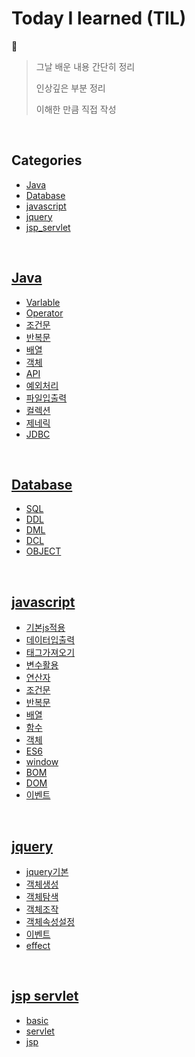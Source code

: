 # Today I learned (TIL)
📖
> 그날 배운 내용 간단히 정리
> 
> 인상깊은 부분 정리
> 
> 이해한 만큼 직접 작성


<br/>

## Categories

* [Java](#Java)
* [Database](#Database)
* [javascript](#javascript)
* [jquery](#jquery)
* [jsp_servlet](#jsp-servlet)





<br/>

## [Java](https://github.com/inhoru/TIL/tree/main/Java)
- [Varlable](https://github.com/inhoru/TIL/tree/main/Java/Varlable)
- [Operator](https://github.com/inhoru/TIL/tree/main/Java/Operator)
- [조건문](https://github.com/inhoru/TIL/tree/main/Java/%EC%A1%B0%EA%B1%B4%EB%AC%B8)
- [반복문](https://github.com/inhoru/TIL/tree/main/Java/%EB%B0%98%EB%B3%B5%EB%AC%B8)
- [배열](https://github.com/inhoru/TIL/tree/main/Java/%EB%B0%B0%EC%97%B4)
- [객체](https://github.com/inhoru/TIL/tree/main/Java/%EA%B0%9D%EC%B2%B4)
- [API](https://github.com/inhoru/TIL/tree/main/Java/API)
- [예외처리](https://github.com/inhoru/TIL/blob/main/Java/%EC%98%88%EC%99%B8%20%EC%B2%98%EB%A6%AC.md)
- [파일입출력](https://github.com/inhoru/TIL/tree/main/Java/%EC%9E%85%EC%B6%9C%EB%A0%A5(IO))
- [컬렉션](https://github.com/inhoru/TIL/tree/main/Java/%EC%BB%AC%EB%A0%89%EC%85%98)
- [제네릭](https://github.com/inhoru/TIL/tree/main/Java/%EC%A0%9C%EB%84%A4%EB%A6%AD)
- [JDBC](https://github.com/inhoru/TIL/tree/main/Java/Jdbc)

<br/>

## [Database](https://github.com/inhoru/TIL/tree/main/Database)
- [SQL](https://github.com/inhoru/TIL/blob/main/Database/Oracle/SQL.md)
- [DDL](https://github.com/inhoru/TIL/blob/main/Database/Oracle/DDL.md)
- [DML](https://github.com/inhoru/TIL/blob/main/Database/Oracle/DML.md)
- [DCL](https://github.com/inhoru/TIL/blob/main/Database/Oracle/DCL.md)
- [OBJECT](https://github.com/inhoru/TIL/blob/main/Database/Oracle/OBJECT.md)

<br/>

## [javascript](https://github.com/inhoru/TIL/tree/main/js)
- [기본js적용](https://github.com/inhoru/TIL/blob/main/js/%EA%B8%B0%EB%B3%B8js%EC%A0%81%EC%9A%A9.md)
- [데이터입출력](https://github.com/inhoru/TIL/blob/main/js/%EB%8D%B0%EC%9D%B4%ED%84%B0%EC%9E%85%EC%B6%9C%EB%A0%A5.md)
- [태그가져오기](https://github.com/inhoru/TIL/blob/main/js/%ED%83%9C%EA%B7%B8%EA%B0%80%EC%A0%B8%EC%98%A4%EA%B8%B0.md)
- [변수활용](https://github.com/inhoru/TIL/blob/main/js/%EB%B3%80%EC%88%98%ED%99%9C%EC%9A%A9.md)
- [연산자](https://github.com/inhoru/TIL/blob/main/js/%EC%97%B0%EC%82%B0%EC%9E%90.md)
- [조건문](https://github.com/inhoru/TIL/blob/main/js/%EC%A1%B0%EA%B1%B4%EB%AC%B8.md)
- [반복문](https://github.com/inhoru/TIL/blob/main/js/%EB%B0%98%EB%B3%B5%EB%AC%B8.md)
- [배열](https://github.com/inhoru/TIL/blob/main/js/%EB%B0%B0%EC%97%B4.md)
- [함수](https://github.com/inhoru/TIL/blob/main/js/%ED%95%A8%EC%88%98.md)
- [객체](https://github.com/inhoru/TIL/blob/main/js/%EA%B0%9D%EC%B2%B4.md)
- [ES6](https://github.com/inhoru/TIL/blob/main/js/ES6.md)
- [window](https://github.com/inhoru/TIL/blob/main/js/window.md)
- [BOM](https://github.com/inhoru/TIL/blob/main/js/BOM.md)
- [DOM](https://github.com/inhoru/TIL/blob/main/js/DOM.md)
- [이벤트](https://github.com/inhoru/TIL/blob/main/js/%EC%9D%B4%EB%B2%A4%ED%8A%B8.md)

<br/>

## [jquery](https://github.com/inhoru/TIL/tree/main/jquery)
- [jquery기본](https://github.com/inhoru/TIL/blob/main/jquery/jquer%EA%B8%B0%EB%B3%B8.md)
- [객체생성](https://github.com/inhoru/TIL/blob/main/jquery/%EA%B0%9D%EC%B2%B4%EC%83%9D%EC%84%B1.md)
- [객체탐색](https://github.com/inhoru/TIL/blob/main/jquery/%EA%B0%9D%EC%B2%B4%ED%83%90%EC%83%89.md)
- [객체조작](https://github.com/inhoru/TIL/blob/main/jquery/%EA%B0%9D%EC%B2%B4%EC%A1%B0%EC%9E%91.md)
- [객체속성설정](https://github.com/inhoru/TIL/blob/main/jquery/%EA%B0%9D%EC%B2%B4%EC%86%8D%EC%84%B1%EC%84%A4%EC%A0%95.md)
- [이벤트](https://github.com/inhoru/TIL/blob/main/jquery/%EC%9D%B4%EB%B2%A4%ED%8A%B8.md)
- [effect](https://github.com/inhoru/TIL/blob/main/jquery/effect.md)

<br/>

## [jsp servlet](https://github.com/inhoru/TIL/tree/main/jsp_servlet)
- [basic](https://github.com/inhoru/TIL/blob/main/jsp_servlet/basic.md)
- [servlet](https://github.com/inhoru/TIL/blob/main/jsp_servlet/servlet.md)
- [jsp](https://github.com/inhoru/TIL/blob/main/jsp_servlet/jsp.md)




